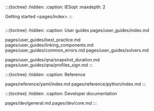 ```{include} pages/index.md
```

<!--- TABLE OF CONTENTS STRUCTURE --->

:::{toctree}
:hidden:
:caption: IESopt
:maxdepth: 2

Getting started <pages/index>
:::


```{include} tocs/__toc.md
```

<!--- notebooks/mga_basic.ipynb --->

:::{toctree}
:hidden:
:caption: User guides
pages/user_guides/index.md

pages/user_guides/best_practice.md
pages/user_guides/linking_components.md
pages/user_guides/common_errors.md
pages/user_guides/solvers.md

pages/user_guides/qna/snapshot_duration.md
pages/user_guides/qna/profiles_sign.md
:::

<!--- pages/user_guides/index.md --->

:::{toctree}
:hidden:
:caption: Reference

pages/reference/yaml/index.md
pages/reference/python/index.md
:::

:::{toctree}
:hidden:
:caption: Developer documentation

pages/dev/general.md
pages/dev/core.md
:::

<!--- TABLE OF CONTENTS STRUCTURE --->
